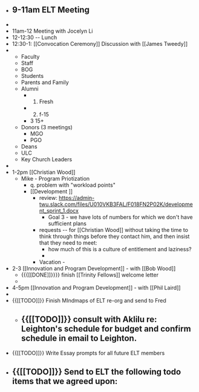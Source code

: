 - 9-11am ELT Meeting
    - 
- 
- 11am-12 Meeting with Jocelyn Li
- 12-12:30 -- Lunch
- 12:30-1: [[Convocation Ceremony]] Discussion with [[James Tweedy]]
- 
    - Faculty
    - Staff
    - BOG
    - Students
    - Parents and Family
    - Alumni
        - 1. Fresh
        - 2. f-15
        - 3 15+
    - Donors (3 meetings)
        - MGO
        - PGO
    - Deans
    - ULC
    - Key Church Leaders
- 
- 1-2pm [[Christian Wood]]
    - Mike - Program Priotization
        - q. problem with "workload points"
        - [[Development ]]
            - review: https://admin-twu.slack.com/files/U010VKB3FAL/F018FN2P02K/development_sprint_1.docx
                - Goal 3 - we have lots of numbers for which we don't have sufficient plans
            - requests -- for [[Christian Wood]] without taking the time to think through things before they contact him, and then insist that they need to meet:
                - how much of this is a culture of entitlement and laziness?
                - 
            - Vacation - 
- 2-3 [[Innovation and Program Development]] - with [[Bob Wood]]
    - {{{[[DONE]]}}}} finish [[Trinity Fellows]] welcome letter
    - 
- 4-5pm [[Innovation and Program Development]] - with [[Phil Laird]]
- 
- {{[[TODO]]}} Finish MIndmaps of ELT re-org and send to Fred
    - {{[[TODO]]}} consult with Aklilu re: Leighton's schedule for budget and confirm schedule in email to Leighton.
        - 
- {{[[TODO]]}} Write Essay prompts for all future ELT members 
- {{[[TODO]]}} Send to ELT the following todo items that we agreed upon:
    - 
